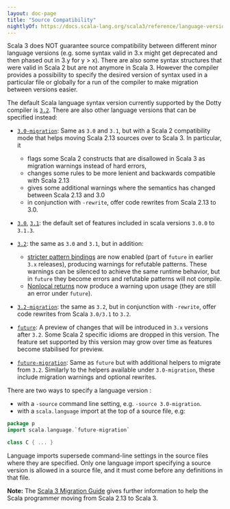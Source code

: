 ```yaml
---
layout: doc-page
title: "Source Compatibility"
nightlyOf: https://docs.scala-lang.org/scala3/reference/language-versions/source-compatibility.html
---
```


Scala 3 does NOT guarantee source compatibility between different minor language versions (e.g. some syntax valid in 3.x might get deprecated and then phased out in 3.y for y > x). There are also some syntax structures that were valid in Scala 2 but are not anymore in Scala 3. However the compiler provides a possibility to specify the desired version of syntax used in a particular file or globally for a run of the compiler to make migration between versions easier.

The default Scala language syntax version currently supported by the Dotty compiler is [`3.2`](https://scala-lang.org/api/3.x/scala/runtime/stdLibPatches/language$$3/2$.html). There are also other language versions that can be specified instead:

- [`3.0-migration`](https://scala-lang.org/api/3.x/scala/runtime/stdLibPatches/language$$3/0-migration$.html): Same as
`3.0` and `3.1`, but with a Scala 2 compatibility mode that helps moving Scala 2.13 sources over to Scala 3. In particular, it

    - flags some Scala 2 constructs that are disallowed in Scala 3 as migration warnings instead of hard errors,
    - changes some rules to be more lenient and backwards compatible with Scala 2.13
    - gives some additional warnings where the semantics has changed between Scala 2.13 and 3.0
    - in conjunction with `-rewrite`, offer code rewrites from Scala 2.13 to 3.0.

- [`3.0`](https://scala-lang.org/api/3.x/scala/runtime/stdLibPatches/language$$3/0$.html), [`3.1`](https://scala-lang.org/api/3.x/scala/runtime/stdLibPatches/language$$3/1$.html): the default set of features included in scala versions `3.0.0` to `3.1.3`.
- [`3.2`](https://scala-lang.org/api/3.x/scala/runtime/stdLibPatches/language$$3/2$.html): the same as `3.0` and `3.1`, but in addition:
  - [stricter pattern bindings](https://docs.scala-lang.org/scala3/reference/changed-features/pattern-bindings.html) are now enabled (part of `future` in earlier `3.x` releases), producing warnings for refutable patterns. These warnings can be silenced to achieve the same runtime behavior, but in `future` they become errors and refutable patterns will not compile.
  - [Nonlocal returns](https://docs.scala-lang.org/scala3/reference/dropped-features/nonlocal-returns.html) now produce a warning upon usage (they are still an error under `future`).
- [`3.2-migration`](https://scala-lang.org/api/3.x/scala/runtime/stdLibPatches/language$$3/2-migration$.html): the same as `3.2`, but in conjunction with `-rewrite`, offer code rewrites from Scala `3.0/3.1` to `3.2`.
- [`future`](https://scala-lang.org/api/3.x/scala/runtime/stdLibPatches/language$$future$.html): A preview of changes that will be introduced in `3.x` versions after `3.2`.
Some Scala 2 specific idioms are dropped in this version. The feature set supported by this version may grow over time as features become stabilised for preview.

- [`future-migration`](https://scala-lang.org/api/3.x/scala/runtime/stdLibPatches/language$$future-migration$.html): Same as `future` but with additional helpers to migrate from `3.2`. Similarly to the helpers available under `3.0-migration`, these include migration warnings and optional rewrites.

There are two ways to specify a language version :

- with a `-source` command line setting, e.g. `-source 3.0-migration`.
- with a `scala.language` import at the top of a source file, e.g:

```scala
package p
import scala.language.`future-migration`

class C { ... }
```

Language imports supersede command-line settings in the source files where they are specified. Only one language import specifying a source version is allowed in a source file, and it must come before any definitions in that file.

**Note:** The [Scala 3 Migration Guide](https://docs.scala-lang.org/scala3/guides/migration/compatibility-intro.html) gives further information to help the Scala programmer moving from Scala 2.13 to Scala 3.
